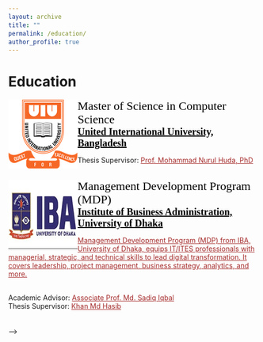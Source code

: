 ```yaml
---
layout: archive
title: ""
permalink: /education/
author_profile: true
---
```


# Education

<!-- M.Sc -->
<img src="/images/uiu_logo.png" style="float:left;width:140px;height:140px;"><span style="font-family:Georgia; color:black;"><span style="font-size:18pt">Master of Science in Computer Science</span><br/>
<span style="color:black; font-size:20px; font-family:Calisto MT"><b><a href="https://www.uiu.ac.bd/" target="_blank" style="color:black;">United International University, Bangladesh</a></b></span><br/>
<!-- Duration: 01 November 2021 - Present<br/> -->
<!-- CGPA: <b> </b>/4.00 scale <br/> -->
<!-- Academic Advisor: <a style="color:brown;" href="https://www.uiu.ac.bd/"></a><br/> -->
Thesis Supervisor: <a style="color:brown;" href="https://cse.uiu.ac.bd/faculty/mnh/">Prof. Mohammad Nurul Huda, PhD</a><br/>
</span>
<br/>

<!-- IBA, DU -->
<img src="/images/iba_du.png" style="float:left;width:140px;height:140px;"><span style="font-family:Georgia; color:black;"><span style="font-size:18pt">Management Development Program (MDP)</span><br/>
<span style="color:black; font-size:20px; font-family:Calisto MT"><b><a href="https://www.iba-du.edu/localhost/iba/index.html" target="_blank" style="color:black;">Institute of Business Administration, University of Dhaka</a></b></span><br/>
<!-- Duration: 01 November 2021 - Present<br/> -->
<!-- CGPA: <b> </b>/4.00 scale <br/> -->
<!-- Academic Advisor: <a style="color:brown;" href="https://www.uiu.ac.bd/"></a><br/> -->
<a style="color:brown;" href="https://www.iba-du.edu/localhost/iba/index.php/page/view/375.html">Management Development Program (MDP) from IBA, University of Dhaka, equips IT/ITES professionals with managerial, strategic, and technical skills to lead digital transformation. It covers leadership, project management, business strategy, analytics, and more.</a><br/>
</span>
<br/>

<!-- B.Sc -->
<!--
<img src="/images/bu_logo.png" style="float:left;width:140px;height:140px;"><span style="font-family:Georgia; color:black;"><span style="font-size:18pt">B.Sc. in Computer Science and Engineering</span><br/>
<span style="color:black; font-size:20px; font-family:Calisto MT"><b><a href="https://bu.edu.bd/" target="_blank" style="color:black;">Bangladesh University, Bangladesh</a></b></span><br/>
Duration: 01 May, 2016 - 01 June, 2020<br/>
<!-- CGPA: <b> </b>/4.00 scale <br/> -->
Academic Advisor: <a style="color:brown;" href="https://cse.bu.edu.bd/faculty/65c6685d59b4a9cc07a53eea">Associate Prof. Md. Sadiq Iqbal</a><br/>
Thesis Supervisor: <a style="color:brown;" href="https://hasibaust13.github.io/">Khan Md Hasib</a><br/>
</span>
<br/>
<br/>
-->
